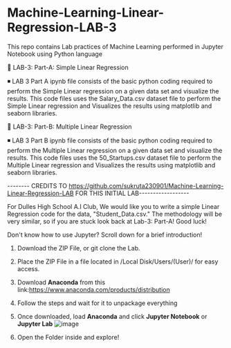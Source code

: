 # Machine-Learning-Linear-Regression-LAB-3

This repo contains Lab practices of Machine Learning performed in Jupyter Notebook using Python language

🚀 LAB-3: Part-A: Simple Linear Regression

◾ LAB 3 Part A ipynb file consists of the basic python coding required to perform the Simple Linear regression on a given data set and visualize the results. This code files uses the Salary_Data.csv dataset file to perform the Simple Linear regression and Visualizes the results using matplotlib and seaborn libraries.

🚀 LAB-3: Part-B: Multiple Linear Regression

◾ LAB 3 Part B ipynb file consists of the basic python coding required to perform the Multiple Linear regression on a given data set and visualize the results. This code files uses the 50_Startups.csv dataset file to perform the Multiple Linear regression and Visualizes the results using matplotlib and seaborn libraries.


-------- CREDITS TO https://github.com/sukruta230901/Machine-Learning-Linear-Regression-LAB FOR THIS INITIAL LAB------------------


For Dulles High School A.I Club, We would like you to write a simple Linear Regression code for the data, "Student_Data.csv." The methodology will be very similar, so if you are stuck look back at Lab-3: Part-A! Good luck!


Don't know how to use Jupyter? Scroll down for a brief introduction!

1. Download the ZIP File, or git clone the Lab. 

2. Place the ZIP File in a file located in /Local Disk/Users/(User)/ for easy access.

3. Download **Anaconda** from this link:https://www.anaconda.com/products/distribution

4. Follow the steps and wait for it to unpackage everything

5. Once downloaded, load **Anaconda** and click **Jupyter Notebook** or **Jupyter Lab**
![image](https://user-images.githubusercontent.com/66979326/163298458-573045a2-42a9-4e91-bdca-19966d2b2807.png)

6. Open the Folder inside and explore!
